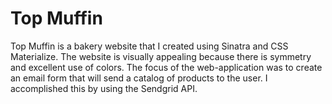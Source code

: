# Top Muffin
Top Muffin is a bakery website that I created using Sinatra and CSS Materialize.
The website is visually appealing because there is symmetry and excellent use of colors.
The focus of the web-application was to create an email form that will send a catalog of products to the user.
I accomplished this by using the Sendgrid API.
